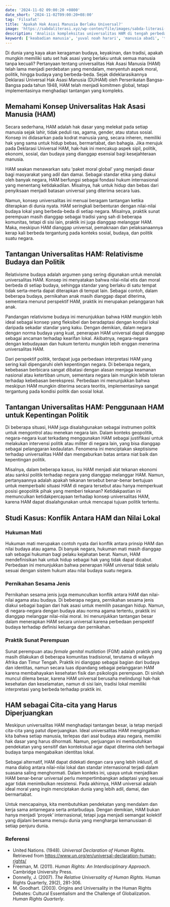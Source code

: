 ```yaml
---
date: '2024-11-02 09:00:20 +0800'
date_short: '2024-11-02T09:00:20+08:00'
tag: 'Filsafat'
title: 'Apakah Hak Asasi Manusia Berlaku Universal?'
image: 'https://sabdaliterasi.xyz/wp-conten/file/images/sabda-literasi-apakah-hak-asasi-manusia-berlaku-universal.jpg'
description: 'Analisis kompleksitas universalitas HAM di tengah perbedaan budaya dan nilai. Mungkinkah ada hak yang berlaku universal di dunia yang beragam ini?'
keyword: ['keabadian manusia', 'yuval noah harari', 'manusia abadi', 'teknologi keabadian', 'masa depan manusia', 'homo deus']
---
```

<p>Di dunia yang kaya akan keragaman budaya, keyakinan, dan tradisi, apakah mungkin memiliki satu set hak asasi yang berlaku untuk semua manusia tanpa kecuali? Pertanyaan tentang universalitas Hak Asasi Manusia (HAM) telah lama menjadi perdebatan yang mendalam, menyentuh aspek moral, politik, hingga budaya yang berbeda-beda. Sejak dideklarasikannya Deklarasi Universal Hak Asasi Manusia (DUHAM) oleh Perserikatan Bangsa-Bangsa pada tahun 1948, HAM telah menjadi komitmen global, tetapi implementasinya menghadapi tantangan yang kompleks.</p><h2><strong>Memahami Konsep Universalitas Hak Asasi Manusia (HAM)</strong></h2><p>Secara sederhana, HAM adalah hak dasar yang melekat pada setiap manusia sejak lahir, tidak peduli ras, agama, gender, atau status sosial. Konsep ini didasarkan pada kodrat manusia yang, secara inheren, memiliki hak yang sama untuk hidup bebas, bermartabat, dan bahagia. Jika merujuk pada Deklarasi Universal HAM, hak-hak ini mencakup aspek sipil, politik, ekonomi, sosial, dan budaya yang dianggap esensial bagi kesejahteraan manusia.</p><p>HAM seakan menawarkan satu ‘paket moral global’ yang menjadi dasar bagi masyarakat yang adil dan damai. Sebagai standar etika yang diakui oleh banyak negara, HAM berfungsi sebagai fondasi hukum internasional yang menentang ketidakadilan. Misalnya, hak untuk hidup dan bebas dari penyiksaan menjadi batasan universal yang diterima secara luas.</p><p>Namun, konsep universalitas ini menuai beragam tantangan ketika diterapkan di dunia nyata. HAM seringkali berbenturan dengan nilai-nilai budaya lokal yang berbeda-beda di setiap negara. Misalnya, praktik sunat perempuan masih dianggap sebagai tradisi yang sah di beberapa komunitas, tetapi di sisi lain, praktik ini juga dianggap melanggar HAM. Maka, meskipun HAM dianggap universal, pemaknaan dan pelaksanaannya kerap kali berbeda tergantung pada konteks sosial, budaya, dan politik suatu negara.</p><h2><strong>Tantangan Universalitas HAM: Relativisme Budaya dan Politik</strong></h2><p>Relativisme budaya adalah argumen yang sering digunakan untuk menolak universalitas HAM. Konsep ini menyatakan bahwa nilai-nilai etis dan moral berbeda di setiap budaya, sehingga standar yang berlaku di satu tempat tidak serta-merta dapat diterapkan di tempat lain. Sebagai contoh, dalam beberapa budaya, pernikahan anak masih dianggap dapat diterima, sementara menurut perspektif HAM, praktik ini merupakan pelanggaran hak anak.</p><p>Pandangan relativisme budaya ini menunjukkan bahwa HAM mungkin lebih ideal sebagai konsep yang fleksibel dan beradaptasi dengan kondisi lokal daripada sekadar standar yang kaku. Dengan demikian, dalam negara dengan norma budaya yang kuat, penerapan HAM universal dapat dianggap sebagai ancaman terhadap kearifan lokal. Akibatnya, negara-negara dengan kebudayaan dan hukum tertentu mungkin lebih enggan menerima universalitas HAM.</p><p>Dari perspektif politik, terdapat juga perbedaan interpretasi HAM yang sering kali dipengaruhi oleh kepentingan negara. Di beberapa negara, kebebasan berbicara sangat dibatasi dengan alasan menjaga keamanan nasional atau ketertiban umum, sementara negara lain mungkin lebih toleran terhadap kebebasan berekspresi. Perbedaan ini menunjukkan bahwa meskipun HAM mungkin diterima secara teoritis, implementasinya sangat tergantung pada kondisi politik dan sosial lokal.</p><h2><strong>Tantangan Universalitas HAM: Penggunaan HAM untuk Kepentingan Politik</strong></h2><p>Di beberapa situasi, HAM juga disalahgunakan sebagai instrumen politik untuk mengontrol atau menekan negara lain. Dalam konteks geopolitik, negara-negara kuat terkadang menggunakan HAM sebagai justifikasi untuk melakukan intervensi politik atau militer di negara lain, yang bisa dianggap sebagai pelanggaran kedaulatan. Fenomena ini menciptakan skeptisisme terhadap universalitas HAM dan mengaburkan batas antara niat baik dan kepentingan politik.</p><p>Misalnya, dalam beberapa kasus, isu HAM menjadi alat tekanan ekonomi atau sanksi politik terhadap negara yang dianggap melanggar HAM. Namun, pertanyaannya adalah apakah tekanan tersebut benar-benar bertujuan untuk memperbaiki situasi HAM di negara tersebut atau hanya memperkuat posisi geopolitik pihak yang memberi tekanan? Ketidakpastian ini memunculkan ketidakpercayaan terhadap konsep universalitas HAM, karena HAM dapat disalahgunakan untuk mencapai tujuan politik tertentu.</p><h2><strong>Studi Kasus: Konflik Antara HAM dan Nilai Lokal</strong></h2><h3><strong>Hukuman Mati</strong></h3><p>Hukuman mati merupakan contoh nyata dari konflik antara prinsip HAM dan nilai budaya atau agama. Di banyak negara, hukuman mati masih dianggap sah sebagai hukuman bagi pelaku kejahatan berat. Namun, HAM mendefinisikan hak untuk hidup sebagai hak yang tidak dapat dicabut. Perbedaan ini menunjukkan bahwa penerapan HAM universal tidak selalu sesuai dengan sistem hukum atau nilai budaya suatu negara.</p><h3><strong>Pernikahan Sesama Jenis</strong></h3><p>Pernikahan sesama jenis juga memunculkan konflik antara HAM dan nilai-nilai agama atau budaya. Di beberapa negara, pernikahan sesama jenis diakui sebagai bagian dari hak asasi untuk memilih pasangan hidup. Namun, di negara-negara dengan budaya atau norma agama tertentu, praktik ini dianggap melanggar nilai-nilai moral. Ini menunjukkan tantangan besar dalam menerapkan HAM secara universal karena perbedaan perspektif budaya terhadap definisi keluarga dan pernikahan.</p><h3><strong>Praktik Sunat Perempuan</strong></h3><p>Sunat perempuan atau <em>female genital mutilation</em> (FGM) adalah praktik yang masih dilakukan di beberapa komunitas tradisional, terutama di wilayah Afrika dan Timur Tengah. Praktik ini dianggap sebagai bagian dari budaya dan identitas, namun secara luas dipandang sebagai pelanggaran HAM karena membahayakan kesehatan fisik dan psikologis perempuan. Di sinilah muncul dilema besar, karena HAM universal berusaha melindungi hak-hak kesehatan dan keselamatan, namun di sisi lain, tradisi lokal memiliki interpretasi yang berbeda terhadap praktik ini.</p><h2><strong>HAM sebagai Cita-cita yang Harus Diperjuangkan</strong></h2><p>Meskipun universalitas HAM menghadapi tantangan besar, ia tetap menjadi cita-cita yang patut diperjuangkan. Ideal universalitas HAM mengingatkan kita bahwa setiap manusia, terlepas dari asal budaya atau negara, memiliki hak dasar yang harus dihormati. Namun, perjuangan ini membutuhkan pendekatan yang sensitif dan kontekstual agar dapat diterima oleh berbagai budaya tanpa mengabaikan identitas lokal.</p><p>Sebagai alternatif, HAM dapat didekati dengan cara yang lebih inklusif, di mana dialog antara nilai-nilai lokal dan standar internasional terjadi dalam suasana saling menghormati. Dalam konteks ini, upaya untuk menjadikan HAM benar-benar universal perlu mempertimbangkan adaptasi yang sesuai agar tidak menimbulkan resistensi. Pada akhirnya, HAM universal adalah ideal moral yang ingin menciptakan dunia yang lebih adil, damai, dan bermartabat.</p><p>Untuk mencapainya, kita membutuhkan pendekatan yang mendalam dan kerja sama antarnegara serta antarbudaya. Dengan demikian, HAM bukan hanya menjadi ‘proyek’ internasional, tetapi juga menjadi semangat kolektif yang dijalani bersama menuju dunia yang menghargai kemanusiaan di setiap penjuru dunia.</p><h3><strong>Referensi</strong></h3><ul><li>United Nations. (1948). <em>Universal Declaration of Human Rights</em>. Retrieved from <a href="https://www.un.org/en/universal-declaration-human-rights/" target="_blank" rel="nofollow noopener noreferrer">https://www.un.org/en/universal-declaration-human-rights/</a></li><li>Freeman, M. (2011). <em>Human Rights: An Interdisciplinary Approach</em>. Cambridge University Press.</li><li>Donnelly, J. (2007). <em>The Relative Universality of Human Rights</em>. Human Rights Quarterly, 29(2), 281-306.</li><li>M. Goodhart. (2003). Origins and Universality in the Human Rights Debates: Cultural Essentialism and the Challenge of Globalization. <em>Human Rights Quarterly</em>.</li></ul>

